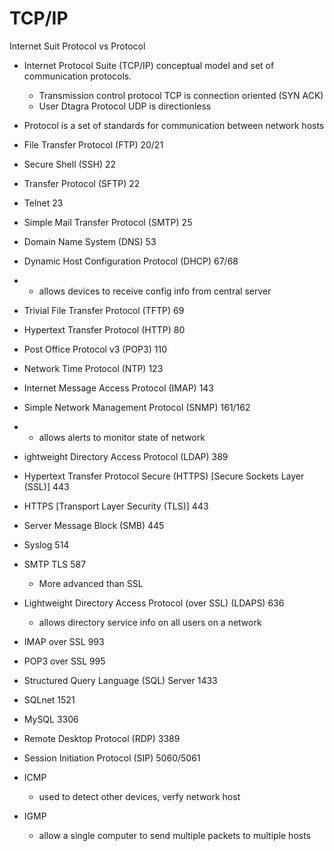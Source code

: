 # TCP/IP
Internet Suit Protocol vs Protocol
- Internet Protocol Suite (TCP/IP) conceptual model and set of communication protocols. 
	- Transmission control protocol TCP is connection oriented (SYN ACK)  
	 - User Dtagra Protocol UDP is directionless 
- Protocol is a set of standards for communication between network hosts


-  File Transfer Protocol (FTP) 20/21
- Secure Shell (SSH) 22
- Transfer Protocol (SFTP) 22
- Telnet 23
- Simple Mail Transfer Protocol (SMTP) 25
- Domain Name System (DNS) 53
- Dynamic Host Configuration Protocol (DHCP) 67/68
- -  allows devices to receive config info from central server 
- Trivial File Transfer Protocol (TFTP) 69
- Hypertext Transfer Protocol (HTTP) 80
- Post Office Protocol v3 (POP3) 110
- Network Time Protocol (NTP) 123
- Internet Message Access Protocol (IMAP) 143
- Simple Network Management Protocol (SNMP) 161/162
- - allows alerts to monitor state of network 
- ightweight Directory Access Protocol (LDAP) 389
- Hypertext Transfer Protocol Secure (HTTPS) [Secure Sockets Layer (SSL)] 443
- HTTPS [Transport Layer Security (TLS)] 443
- Server Message Block (SMB) 445
- Syslog 514
- SMTP TLS 587
	- More advanced than SSL 
- Lightweight Directory Access Protocol (over SSL) (LDAPS) 636
	- allows directory service info on all users on a network 
- IMAP over SSL 993
- POP3 over SSL 995
- Structured Query Language (SQL) Server 1433
- SQLnet 1521
- MySQL 3306
- Remote Desktop Protocol (RDP) 3389
- Session Initiation Protocol (SIP) 5060/5061
- ICMP
	- used to detect other devices, verfy network host
- IGMP 
	- allow a single computer to send multiple packets to multiple hosts 
